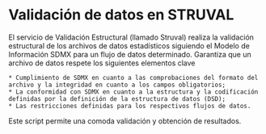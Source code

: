 # Validación de datos en STRUVAL

El servicio de Validación Estructural (llamado Struval) realiza la validación estructural de los archivos de datos estadísticos siguiendo el Modelo de Información SDMX para un flujo de datos determinado. Garantiza que un archivo de datos respete los siguientes elementos clave

    * Cumplimiento de SDMX en cuanto a las comprobaciones del formato del archivo y la integridad en cuanto a los campos obligatorios;
    * La conformidad con SDMX en cuanto a la estructura y la codificación definidas por la definición de la estructura de datos (DSD);
    * Las restricciones definidas para los respectivos flujos de datos.

Este script permite una comoda validación y obtención de resultados.

